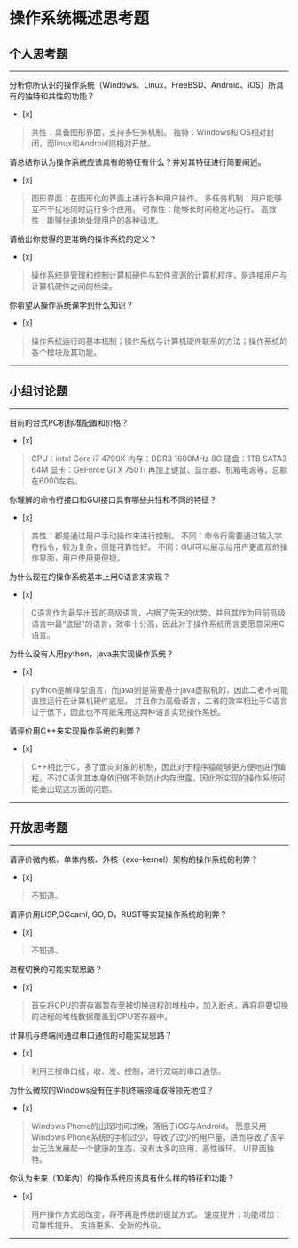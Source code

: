 # 操作系统概述思考题

## 个人思考题

---

分析你所认识的操作系统（Windows、Linux、FreeBSD、Android、iOS）所具有的独特和共性的功能？
- [x] 
 
>  共性：具备图形界面，支持多任务机制。
>  独特：Windows和iOS相对封闭，而linux和Android则相对开放。

请总结你认为操作系统应该具有的特征有什么？并对其特征进行简要阐述。
- [x]  

>   图形界面：在图形化的界面上进行各种用户操作。
>   多任务机制：用户能够互不干扰地同时运行多个应用。
>   可靠性：能够长时间稳定地运行。
>   高效性：能够快速地处理用户的各种请求。

请给出你觉得的更准确的操作系统的定义？
- [x]  

>   操作系统是管理和控制计算机硬件与软件资源的计算机程序，是连接用户与计算机硬件之间的桥梁。

你希望从操作系统课学到什么知识？
- [x]  

>   操作系统运行的基本机制；操作系统与计算机硬件联系的方法；操作系统的各个模块及其功能。

---

## 小组讨论题

---

目前的台式PC机标准配置和价格？
- [x]  

> CPU：intel Core i7 4790K
> 内存：DDR3 1600MHz 8G
> 硬盘：1TB SATA3 64M
> 显卡：GeForce GTX 750Ti
> 再加上键鼠、显示器、机箱电源等，总额在6000左右。

你理解的命令行接口和GUI接口具有哪些共性和不同的特征？
- [x]  

> 共性：都是通过用户手动操作来进行控制。
> 不同：命令行需要通过输入字符指令，较为复杂，但是可靠性好。
> 不同：GUI可以展示给用户更直观的操作界面，用户使用更便捷。

为什么现在的操作系统基本上用C语言来实现？
- [x]  

>  C语言作为最早出现的高级语言，占据了先天的优势，并且其作为目前高级语言中最“底层”的语言，效率十分高，因此对于操作系统而言更愿意采用C语言。

为什么没有人用python，java来实现操作系统？
- [x]  

>  python是解释型语言，而java则是需要基于java虚拟机的，因此二者不可能直接运行在计算机硬件底层。
>  并且作为高级语言，二者的效率相比于C语言过于低下，因此也不可能采用这两种语言实现操作系统。

请评价用C++来实现操作系统的利弊？
- [x]  

>  C++相比于C，多了面向对象的机制，因此对于程序猿能够更方便地进行编程。不过C语言其本身依旧做不到防止内存泄露，因此所实现的操作系统可能会出现这方面的问题。

---

## 开放思考题

---

请评价微内核、单体内核、外核（exo-kernel）架构的操作系统的利弊？
- [x]  

>  不知道。

请评价用LISP,OCcaml, GO, D，RUST等实现操作系统的利弊？
- [x]  

>  不知道。

进程切换的可能实现思路？
- [x]  

>  首先将CPU的寄存器暂存至被切换进程的堆栈中，加入断点，再将将要切换的进程的堆栈数据覆盖到CPU寄存器中。

计算机与终端间通过串口通信的可能实现思路？
- [x]  

>  利用三根串口线，收、发、控制，进行双端的串口通信。

为什么微软的Windows没有在手机终端领域取得领先地位？
- [x]  

>  Windows Phone的出现时间过晚，落后于iOS与Android。
>  愿意采用Windows Phone系统的手机过少，导致了过少的用户量，进而导致了该平台无法发展起一个健康的生态，没有太多的应用，恶性循环。
>  UI界面独特。

你认为未来（10年内）的操作系统应该具有什么样的特征和功能？
- [x]  

>  用户操作方式的改变，将不再是传统的键鼠方式。
>  速度提升；功能增加；可靠性提升。
>  支持更多、全新的外设。

---
